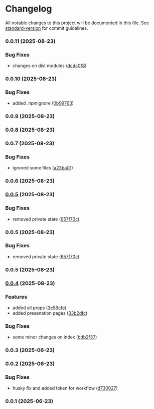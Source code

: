 # Changelog

All notable changes to this project will be documented in this file. See [standard-version](https://github.com/conventional-changelog/standard-version) for commit guidelines.

### 0.0.11 (2025-08-23)


### Bug Fixes

* changes on dist modules ([dcdc0f8](https://github.com/muhazAhmed/react-stepwise/commit/dcdc0f8d00da30cd708fc8fd7d4c36ea6bde8ec5))

### 0.0.10 (2025-08-23)


### Bug Fixes

* added .npmignore ([0b99763](https://github.com/muhazAhmed/react-stepwise/commit/0b9976383c478e5e32bf37435c3ec4117a42b98d))

### 0.0.9 (2025-08-23)

### 0.0.8 (2025-08-23)

### 0.0.7 (2025-08-23)


### Bug Fixes

* ignored some files ([a23ba01](https://github.com/muhazAhmed/react-stepwise/commit/a23ba01cb3df24d191e6c85d45488cf550571308))

### 0.0.6 (2025-08-23)

### [0.0.5](https://github.com/muhazAhmed/react-stepwise/compare/v0.0.4...v0.0.5) (2025-08-23)


### Bug Fixes

* removed private state ([657f70c](https://github.com/muhazAhmed/react-stepwise/commit/657f70ce62fc97bd637193fb6db2d87530ecf95b))

### 0.0.5 (2025-08-23)


### Bug Fixes

* removed private state ([657f70c](https://github.com/muhazAhmed/react-stepwise/commit/657f70ce62fc97bd637193fb6db2d87530ecf95b))

### 0.0.5 (2025-08-23)

### [0.0.4](https://github.com/muhazAhmed/react-stepwise/compare/v0.0.3...v0.0.4) (2025-08-23)


### Features

* added all props ([3e59cfe](https://github.com/muhazAhmed/react-stepwise/commit/3e59cfedbda7fc29be755d9fe8617b6aee4dd8a2))
* added presenation pages ([33b2dfc](https://github.com/muhazAhmed/react-stepwise/commit/33b2dfc07da1bb3ee81d197d214a3d2548f4f89a))


### Bug Fixes

* some minor changes on index ([bdb2f37](https://github.com/muhazAhmed/react-stepwise/commit/bdb2f371e75f7859511b1e6c633146b15c22843c))

### 0.0.3 (2025-06-23)

### 0.0.2 (2025-06-23)


### Bug Fixes

* husky fix and added token for workflow ([d730027](https://github.com/muhazAhmed/react-stepwise/commit/d730027ece99be66eb1d08e3323713b35a34972e))

### 0.0.1 (2025-06-23)
